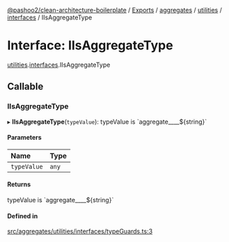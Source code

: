 [@pashoo2/clean-architecture-boilerplate](../README.md) / [Exports](../modules.md) / [aggregates](../modules/aggregates.md) / [utilities](../modules/aggregates.utilities.md) / [interfaces](../modules/aggregates.utilities.interfaces.md) / IIsAggregateType

# Interface: IIsAggregateType

[utilities](../modules/aggregates.utilities.md).[interfaces](../modules/aggregates.utilities.interfaces.md).IIsAggregateType

## Callable

### IIsAggregateType

▸ **IIsAggregateType**(`typeValue`): typeValue is \`aggregate\_\_\_\_${string}\`

#### Parameters

| Name | Type |
| :------ | :------ |
| `typeValue` | `any` |

#### Returns

typeValue is \`aggregate\_\_\_\_${string}\`

#### Defined in

[src/aggregates/utilities/interfaces/typeGuards.ts:3](https://github.com/pashoo2/clean-architecture-boilerplate/blob/741b3a2/src/aggregates/utilities/interfaces/typeGuards.ts#L3)
